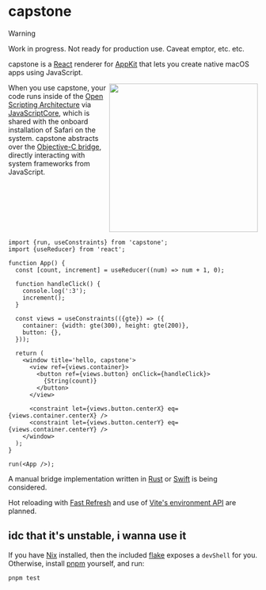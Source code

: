 # capstone

> [!WARNING]
> Work in progress. Not ready for production use. Caveat emptor, etc. etc.

capstone is a [React] renderer for [AppKit] that lets you create
native macOS apps using JavaScript.

<img src='https://b2.skip.lol/capstone4.png' align='right' width='300' />

When you use capstone, your code runs inside of the [Open Scripting
Architecture][osa] via [JavaScriptCore][jsc], which is shared with the onboard
installation of Safari on the system. capstone abstracts over the [Objective-C
bridge][bridge], directly interacting with system frameworks from JavaScript.

<br clear="right"/>

[react]: https://react.dev
[appkit]: https://developer.apple.com/documentation/appkit
[jsc]: https://developer.apple.com/documentation/javascriptcore?language=objc
[bridge]: https://developer.apple.com/library/archive/releasenotes/InterapplicationCommunication/RN-JavaScriptForAutomation/Articles/OSX10-10.html#//apple_ref/doc/uid/TP40014508-CH109-SW17
[osa]: https://developer.apple.com/library/archive/documentation/LanguagesUtilities/Conceptual/MacAutomationScriptingGuide/HowMacScriptingWorks.html

```tsx
import {run, useConstraints} from 'capstone';
import {useReducer} from 'react';

function App() {
  const [count, increment] = useReducer((num) => num + 1, 0);

  function handleClick() {
    console.log(':3');
    increment();
  }

  const views = useConstraints(({gte}) => ({
    container: {width: gte(300), height: gte(200)},
    button: {},
  }));

  return (
    <window title='hello, capstone'>
      <view ref={views.container}>
        <button ref={views.button} onClick={handleClick}>
          {String(count)}
        </button>
      </view>

      <constraint let={views.button.centerX} eq={views.container.centerX} />
      <constraint let={views.button.centerY} eq={views.container.centerY} />
    </window>
  );
}

run(<App />);
```

A manual bridge implementation written in [Rust] or [Swift] is being considered.

[rust]: https://www.rust-lang.org
[swift]: https://www.swift.org

Hot reloading with [Fast Refresh][fast-refresh] and use of [Vite's environment
API][vite-envs] are planned.

[vite-envs]: https://vite.dev/guide/api-environment
[fast-refresh]: https://reactnative.dev/docs/fast-refresh

## idc that it's unstable, i wanna use it

If you have [Nix] installed, then the included [flake] exposes a `devShell` for
you. Otherwise, install [pnpm] yourself, and run:

```
pnpm test
```

[pnpm]: https://pnpm.io
[flake]: https://wiki.nixos.org/wiki/Flakes
[nix]: https://nixos.org
